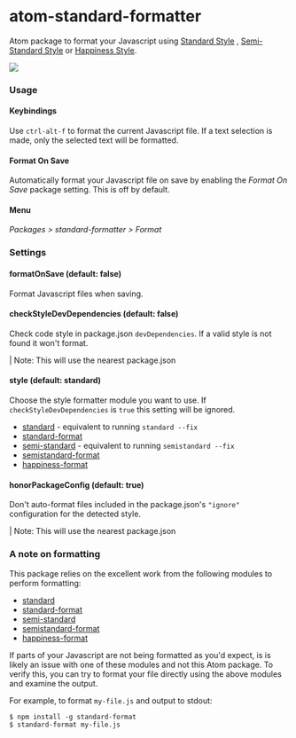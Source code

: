 # atom-standard-formatter

Atom package to format your Javascript using [Standard Style](https://github.com/feross/standard)
, [Semi-Standard Style](https://github.com/Flet/semistandard)
or [Happiness Style](https://github.com/jedwatson/happiness).

![](https://cloud.githubusercontent.com/assets/5852428/8020717/adbf10c0-0c51-11e5-8537-2714c9f698e5.gif)

### Usage

#### Keybindings

Use `ctrl-alt-f` to format the current Javascript file. If a text selection is made, only the selected text will be formatted.

#### Format On Save

Automatically format your Javascript file on save by enabling the *Format On Save* package setting.  This is off by default.

#### Menu

*Packages > standard-formatter > Format*

### Settings

#### formatOnSave (default: false)

Format Javascript files when saving.

#### checkStyleDevDependencies (default: false)

Check code style in package.json `devDependencies`. If a valid style is not found it won't format.

| Note: This will use the nearest package.json

#### style (default: standard)

Choose the style formatter module you want to use. If `checkStyleDevDependencies` is `true` this setting will be ignored.

* [standard](https://github.com/feross/standard) - equivalent to running `standard --fix`
* [standard-format](https://github.com/maxogden/standard-format)
* [semi-standard](https://github.com/Flet/semistandard) - equivalent to running `semistandard --fix`
* [semistandard-format](https://github.com/ricardofbarros/semistandard-format)
* [happiness-format](https://github.com/martinheidegger/hapiness-format)

#### honorPackageConfig (default: true)

Don't auto-format files included in the package.json's `"ignore"` configuration for the detected style.

| Note: This will use the nearest package.json

### A note on formatting

This package relies on the excellent work from the following modules to perform formatting:

- [standard](https://github.com/feross/standard)
- [standard-format](https://github.com/maxogden/standard-format)
- [semi-standard](https://github.com/Flet/semistandard)
- [semistandard-format](https://github.com/ricardofbarros/semistandard-format)
- [happiness-format](https://github.com/martinheidegger/hapiness-format)

If parts of your Javascript are not being formatted as you'd expect, is is likely an issue with one of these modules and not this Atom package. To verify this, you can try to format your file directly using the above modules and examine the output.

For example, to format `my-file.js` and output to stdout:
```
$ npm install -g standard-format
$ standard-format my-file.js
```

